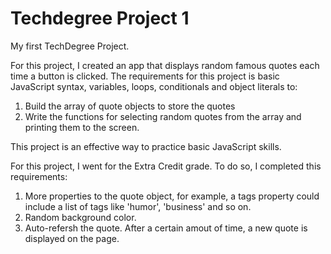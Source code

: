 # Techdegree Project 1
 My first TechDegree Project.

For this project, I created an app that displays random famous quotes each time a button is clicked. 
The requirements for this project is basic JavaScript syntax, variables, loops, conditionals and object literals to:
1. Build the array of quote objects to store the quotes
2. Write the functions for selecting random quotes from the array and printing them to the screen.

This project is an effective way to practice basic JavaScript skills.

For this project, I went for the Extra Credit grade. To do so, I completed this requirements:
1. More properties to the quote object, for example, a tags property could include a list of tags like 'humor', 'business' and so on.
2. Random background color.
3. Auto-refersh the quote. After a certain amout of time, a new quote is displayed on the page.
